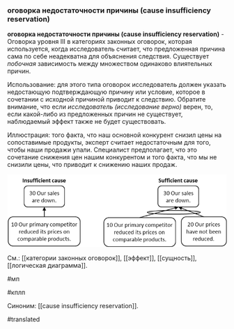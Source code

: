 ### оговорка недостаточности причины (cause insufficiency reservation)

**оговорка недостаточности причины (cause insufficiency reservation)** - Оговорка уровня III в категориях законных оговорок, которая используется, когда исследователь считает, что предложенная причина сама по себе неадекватна для объяснения следствия. Существует *побочная* зависимость между множеством одинаково влиятельных причин.

Использование: для этого типа оговорок исследователь должен указать недостающую подтверждающую причину или условие, которое в сочетании с исходной причиной приводит к следствию. Обратите внимание, что если *исследователь (исследование верно)* верен, то, если какой-либо из предложенных причин не существует, наблюдаемый эффект также не будет существовать.

Иллюстрация: того факта, что наш основной конкурент снизил цены на сопоставимые продукты, эксперт считает недостаточным для того, чтобы наши продажи упали. Специалист предполагает, что это сочетание снижения цен нашим конкурентом и того факта, что мы не снизили цены, что приводит к снижению наших продаж.

![](images/image7.png)

См.: [[категории законных оговорок]], [[эффект]], [[сущность]], [[логическая диаграмма]].

#мп

#кплп

Синоним: [[cause insufficiency reservation]].

#translated
